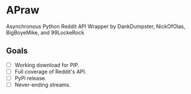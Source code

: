 APraw
=====

Asynchronous Python Reddit API Wrapper by DankDumpster, NickOfOlas, BigBoyeMike, and 99LockeRock

## Goals
- [ ] Working download for PIP.
- [ ] Full coverage of Reddit's API.
- [ ] PyPi release.
- [ ] Never-ending streams.
